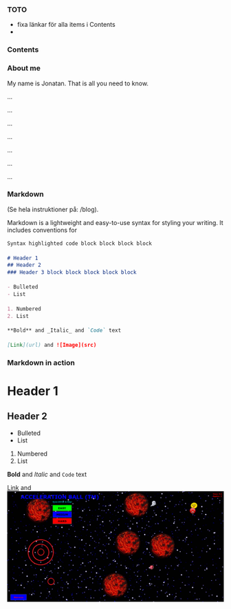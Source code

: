 ### TOTO
- fixa länkar för alla items i Contents
- 



### Contents




### About me

My name is Jonatan. That is all you need to know.


...

...

...

...

...

...

...


### Markdown

(Se hela instruktioner på: /blog).

Markdown is a lightweight and easy-to-use syntax for styling your writing. It includes conventions for

```markdown
Syntax highlighted code block block block block

# Header 1
## Header 2
### Header 3 block block block block block

- Bulleted
- List

1. Numbered
2. List

**Bold** and _Italic_ and `Code` text

[Link](url) and ![Image](src)
```

### Markdown in action

# Header 1

## Header 2

- Bulleted
- List

1. Numbered
2. List

**Bold** and _Italic_ and `Code` text

[Link](https://jontamazon.github.io/blog) and ![Image](accelerationball.png)



